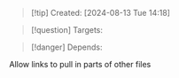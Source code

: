 
>[!tip] Created: [2024-08-13 Tue 14:18]

>[!question] Targets: 

>[!danger] Depends: 

Allow links to pull in parts of other files